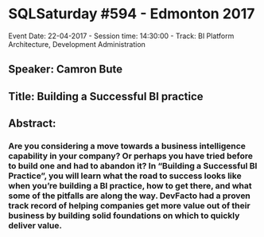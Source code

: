 # SQLSaturday #594 - Edmonton 2017
Event Date: 22-04-2017 - Session time: 14:30:00 - Track: BI Platform Architecture, Development  Administration
## Speaker: Camron Bute
## Title: Building a Successful BI practice
## Abstract:
### Are you considering a move towards a business intelligence capability in your company? Or perhaps you have tried before to build one and had to abandon it? In “Building a Successful BI Practice”, you will learn what the road to success looks like when you’re building a BI practice, how to get there, and what some of the pitfalls are along the way. DevFacto had a proven track record of helping companies get more value out of their business by building solid foundations on which to quickly deliver value.
